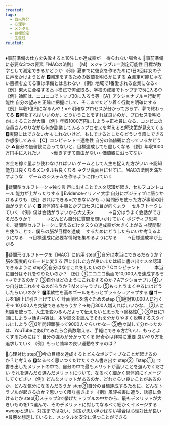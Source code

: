 ```yaml
---
created: 
tags:
  - 自己啓発
  - 心理学
  - メンタル
  - 目標設定
  - 生産性
related:
---
```


♦️事前準備の仕方を失敗すると10%しか達成率が
　得られない場合も
🔵事前準備に必要な3つの要素『MACの法則』
【M】メジャラブル＝測定可能性
目標が数字として測定できるかどうか
《例》夏までに彼女を作るために1日3回は女の子に声をかけようとか
🅿️測定をするための数値を明らかにする
⚠️測定可能じゃない目標を立てる事は準備とは言わない
《例》地域で1番愛される企業になる×
《例》東大に合格する△→模試で何点取る、学校の成績でトップまで5に入る○
《例》師匠は、ニコニコでトップ30に入ろう等
【A】アクショナブル＝行動可能性
自分の望みを正確に把握にして、そこまでたどり着く行動を明確にする
《例》年収1億円になるんや！×←明確なプロセスが分かっておらず、夢で終わってる
🅿️何をすればいいのか、どういうことをすれば良いのか、プロセスを明らかにすることが大事
《例》年収1000万円にしよう→正社員になる、コンビニの店員さんやりながら何か副業してみる→プロセスを考えると解決策が見えてくる
🅿️実際にはできないかもしれないけど、もしできるとしたらどういう風にできるか想像してみる
【C】コンピテント＝適格性
自分の価値観に合っているかどうか
⚠️自分の価値観に合ってないと、目標達成しても虚しくなる
《例》年収1000万円手に入れたい
　　×働きすぎて自由がない←価値観に沿ってない

お金を稼ぐ量より使わなければいい
ゲームとして人生を捉えた方がいい
→認知能力は良くなるメンタルも良くなる
→クソ真面目にせずに、MACの法則を満たすような
　ゲームのシステムを作るように作っていく

🔵疑問型セルフトーク→独り言
声に出すことでメタ認知が起き、セルフコントロール
能力が上がったりする
📘Evidenceイリノイ大学
自分にポジティブに語りかけるよりも
《例》おれはできる×(できないかも...)
疑問形を使った方が事前の計画がうまくいく
🅿️具体的な手順とかプロセスに目が向くよう
　セルフトークしていく
《例》僕は会話がうまいから大丈夫×
　　　→自分はうまく会話ができるだろうか？
　　　→どんどん自分に質問を問いかけていく
ポジティブ思考を、疑問型セルフトークに変えるだけタスクの達成率が大きく上がる
→疑問形を使うことで、僕らの脳が目標を達成
　するためにどうしたらいいか考えるようになる
　→目標達成に必要な情報を集めるようになる
　　→目標達成率が上がる

🔵疑問形セルフトークを【MAC】に応用
step①自分は本当にできるだろうか？
脳を現実的なモードに変える
声に出した方が良いまたは紙に書き出すメタ認知できるように
step②自分はなぜこれをしたいのか？Cコンピテント
　　　本当に自分はそれをやりたいのか？
《例》①ニコニコ動画で10,000人を達成するぞ×→できるのか？
③自分はどのようにこれをするのか？Aアクショナブル
④いつ自分はこれをするのだろうか？Mメジャラブル
⑤もっとうまくやるにはどうしたらいいのか？
🅿️柔軟性を高めゴールをもっとブラッシュアップする
🅿️ゴールを1段上に引き上げていく
計画倒れを防ぐためのstep
①絶対10,000人に行くぞ→ 10,000人を突破できるだろうか？→毎月300人増えればいいかな、
②人に知識を使って、人生を変わるんだよって伝えたいと思った→適格性◯
③3日に1回にしよう→話す内容は、本や論文を読んでそれを分かりやすく説明するスタイルにしよう
④3年間超頑張って9000人ぐらいかなー
⑤色々試して分かったのは、YouTubeにあげてみたら会員数増える、手軽にできる方がいい、もっとよくするためには？
自分の強みが分かってくる
好奇心は非常に重要
良いやり方を追求していく
《例》もっと効率の良い運動をするのは？

🔵心理対比
step①今の目標を達成するとどんなポジティブなことが起きるのか？と考える
🅿️なるべく思いつくだけたくさん書き出す
step②『step①』で書き出したメリットの中で、自分の中で最もメリットが高いことを選んでください
それを選んだら選んだメリットについて、なるべく細かく具体的にイメージしてください
《例》どんなメリットがあるのか、どれぐらい良いことがあるのか、どんな気分になるんだろうか
step③自分の目標達成するために、どんなトラブルが起きるのか？思いつく限り書き出す
《例》風評被害に遭う、誘惑に負けるとか
step④ステップ3で挙げたトラブルの中かから、最もデメリットが大きいものを1つ選んで、そのデメリットに対してなるべく細かくイメージする
※woopと違い、対策まではない、対策が思い浮かばない場合は心理対比が良い
※最悪を想定していると、メンタルを安全に保つことができる

